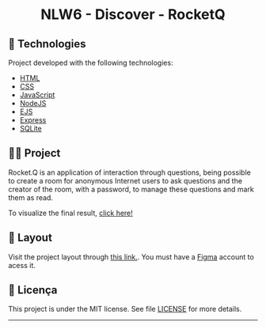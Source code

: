 <h1 align="center">
 NLW6 - Discover - RocketQ
</h1>

## 🚀 Technologies

Project developed with the following technologies:

- [HTML](https://developer.mozilla.org/en-US/docs/Web/HTML)
- [CSS](https://developer.mozilla.org/en-US/docs/Glossary/CSS)
- [JavaScript](https://developer.mozilla.org/pt-BR/docs/Web/JavaScript)
- [NodeJS](https://developer.mozilla.org/pt-BR/docs/Learn/Server-side/Express_Nodejs/Introduction)
- [EJS](https://developer.mozilla.org/pt-BR/docs/Learn/Server-side/Express_Nodejs/Introduction)
- [Express](https://developer.mozilla.org/pt-BR/docs/Learn/Server-side/Express_Nodejs/Introduction)
- [SQLite](https://docs.expo.dev/versions/latest/sdk/sqlite/)

## 👩‍💻 Project

Rocket.Q is an application of interaction through questions, being possible to create a room for anonymous Internet users to ask questions and the creator of the room, 
with a password, to manage these questions and mark them as read.

To visualize the final result, [click here!](<https://lonewalker59.github.io/NLW6-Discover/>)

## 🎨 Layout

Visit the project layout through [this link.](<https://www.figma.com/community/file/1009821158959690135>). You must have a [Figma](https://figma.com) account to acess it.

## :memo: Licença

This project is under the MIT license. See file [LICENSE](.github/LICENSE.md) for more details.

---

